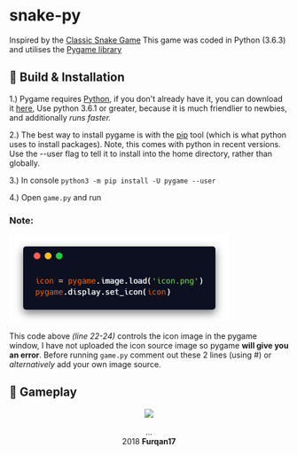 # snake-py
Inspired by the [Classic Snake Game](https://en.wikipedia.org/wiki/Snake_(video_game_genre))    
This game was coded in Python (3.6.3) and utilises the [Pygame library](https://www.pygame.org/news)  

## :wrench: Build & Installation 
1.) Pygame requires [Python](https://www.python.org/), if you don't already have it, you can download it [here](https://www.python.org/downloads/), Use python 3.6.1 or greater, because it is much friendlier to newbies, and additionally *runs faster.*

2.) The best way to install pygame is with the [pip](https://pip.pypa.io/en/stable/) tool (which is what python uses to install packages). Note, this comes with python in recent versions. Use the --user flag to tell it to install into the home directory, rather than globally.

3.) In console `python3 -m pip install -U pygame --user`  

4.) Open `game.py` and run

### Note:

![img](https://raw.githubusercontent.com/Furqan17/snake-py/master/images/carboncode-icon.png)

This code above *(line 22-24)* controls the icon image in the pygame window, I have not uploaded the icon source image so pygame **will give you an error**. Before running `game.py` comment out these 2 lines (using #) or *alternatively* add your own image source.

## :snake: Gameplay

<p align="center"><img src="https://media.giphy.com/media/4N5wXFdnKkSxRqzMp7/giphy.gif"></p>

<p align="center"> ...
  <br>2018 <strong>Furqan17</strong>
</p>
